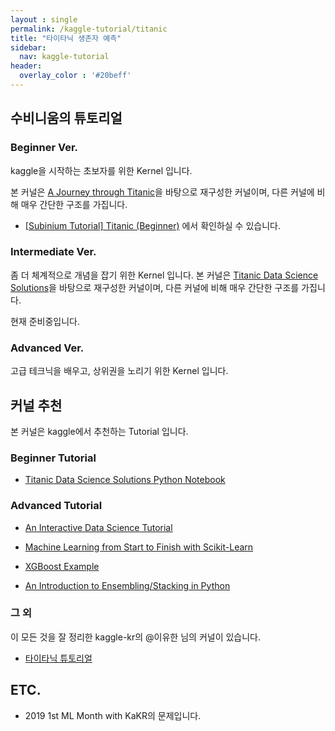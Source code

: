 ```yaml
---
layout : single
permalink: /kaggle-tutorial/titanic
title: "타이타닉 생존자 예측"
sidebar:
  nav: kaggle-tutorial
header:
  overlay_color : '#20beff'
---
```


## 수비니움의 튜토리얼

### Beginner Ver.

kaggle을 시작하는 초보자를 위한 Kernel 입니다.

본 커널은 [A Journey through Titanic](https://www.kaggle.com/omarelgabry/a-journey-through-titanic)을 바탕으로 재구성한 커널이며, 다른 커널에 비해 매우 간단한 구조를 가집니다.

- [[Subinium Tutorial] Titanic (Beginner)](https://www.kaggle.com/subinium/subinium-tutorial-titanic-beginner) 에서 확인하실 수 있습니다.

### Intermediate Ver.

좀 더 체계적으로 개념을 잡기 위한 Kernel 입니다.
본 커널은 [Titanic Data Science Solutions](https://www.kaggle.com/startupsci/titanic-data-science-solutions)을 바탕으로 재구성한 커널이며, 다른 커널에 비해 매우 간단한 구조를 가집니다.

현재 준비중입니다.

### Advanced Ver.

고급 테크닉을 배우고, 상위권을 노리기 위한 Kernel 입니다.

## 커널 추천

본 커널은 kaggle에서 추천하는 Tutorial 입니다.

### Beginner Tutorial

- [Titanic Data Science Solutions Python Notebook](https://www.kaggle.com/startupsci/titanic-data-science-solutions)

### Advanced Tutorial

- [An Interactive Data Science Tutorial](https://www.kaggle.com/helgejo/an-interactive-data-science-tutorial)

- [Machine Learning from Start to Finish with Scikit-Learn](https://www.kaggle.com/jeffd23/scikit-learn-ml-from-start-to-finish)

- [XGBoost Example](https://www.kaggle.com/datacanary/xgboost-example-python)

- [An Introduction to Ensembling/Stacking in Python](https://www.kaggle.com/arthurtok/introduction-to-ensembling-stacking-in-python)

### 그 외

이 모든 것을 잘 정리한 kaggle-kr의 @이유한 님의 커널이 있습니다.

- [타이타닉 튜토리얼](https://kaggle-kr.tistory.com/category/Kaggle%20%ED%8A%9C%ED%86%A0%EB%A6%AC%EC%96%BC/Titanic%20%ED%8A%9C%ED%86%A0%EB%A6%AC%EC%96%BC)

## ETC.

- 2019 1st ML Month with KaKR의 문제입니다.
